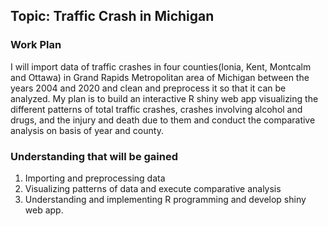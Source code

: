 ## Topic: Traffic Crash in Michigan

### Work Plan
I will import data of traffic crashes in four counties(Ionia, Kent, Montcalm and Ottawa) in Grand Rapids Metropolitan area of Michigan between the years 2004 and 2020 and clean and preprocess it so that it can be analyzed. My plan is to build an interactive R shiny web app visualizing the different patterns of total traffic crashes, crashes involving alcohol and drugs, and the injury and death due to them and conduct the comparative analysis on basis of year and county.

### Understanding that will be gained
1. Importing and preprocessing data
2. Visualizing patterns of data  and execute comparative analysis
3. Understanding and implementing R programming and develop shiny web app.
